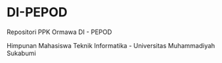 # DI-PEPOD
Repositori PPK Ormawa DI - PEPOD

Himpunan Mahasiswa Teknik Informatika - Universitas Muhammadiyah Sukabumi
